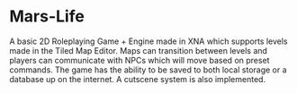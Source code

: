 # Mars-Life
A basic 2D Roleplaying Game + Engine made in XNA which supports levels made in the Tiled Map Editor. Maps can transition between levels and players can communicate with NPCs which will move based on preset commands. The game has the ability to be saved to both local storage or a database up on the internet. A cutscene system is also implemented.
